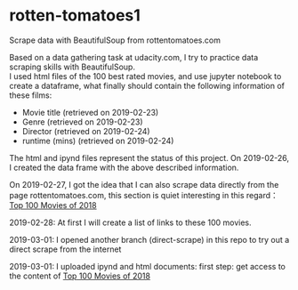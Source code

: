 # rotten-tomatoes1
Scrape data with BeautifulSoup from rottentomatoes.com

Based on a data gathering task at udacity.com, I try to practice data scraping skills with BeautifulSoup.<br>
I used html files of the 100 best rated movies, and use jupyter notebook to create a dataframe, what finally should contain the following information of these films:
* Movie title (retrieved on 2019-02-23)
* Genre (retrieved on 2019-02-23)
* Director (retrieved on 2019-02-24)
* runtime (mins) (retrieved on 2019-02-24)

The html and ipynd files represent the status of this project. On 2019-02-26, I created the data frame with the above described information. 

On 2019-02-27, I got the idea that I can also scrape data directly from the page rottentomatoes.com, this section is quiet interesting in this regard： [Top 100 Movies of 2018](https://www.rottentomatoes.com/top/bestofrt/?year=2018)

2019-02-28: At first I will create a list of links to these 100 movies.

2019-03-01: I opened another branch (direct-scrape) in this repo to try out a direct scrape from the internet

2019-03-01: I uploaded ipynd and html documents: first step: get access to the content of [Top 100 Movies of 2018](https://www.rottentomatoes.com/top/bestofrt/?year=2018) 


